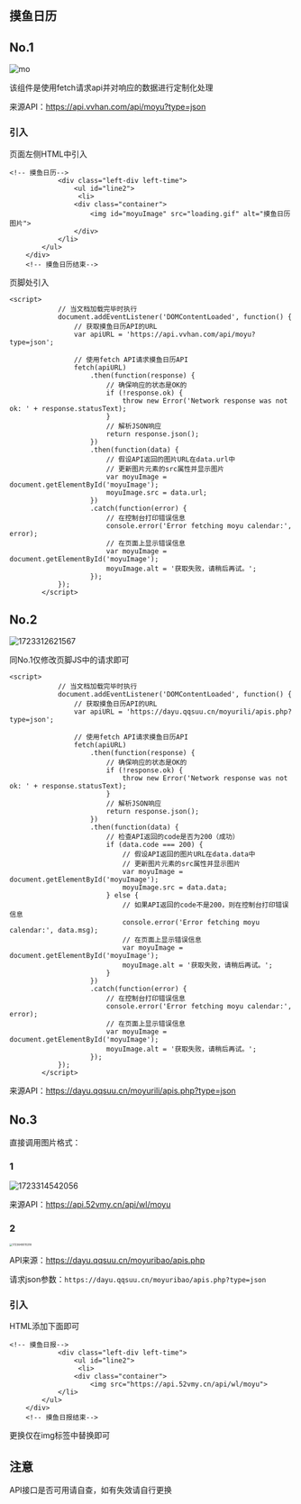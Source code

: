 ## 摸鱼日历

## No.1

![mo](https://jsd.cdn.noisework.cn/gh/rcy1314/tuchuang@main/uPic/mo.png)

该组件是使用fetch请求api并对响应的数据进行定制化处理

来源API：https://api.vvhan.com/api/moyu?type=json

### 引入

页面左侧HTML中引入

```
<!-- 摸鱼日历-->
			<div class="left-div left-time">
				<ul id="line2">
				 <li>
				<div class="container">
					<img id="moyuImage" src="loading.gif" alt="摸鱼日历图片">
				</div>
			</li>
		</ul>
	</div>
	<!-- 摸鱼日历结束-->
```

页脚处引入

```
<script>
			// 当文档加载完毕时执行
			document.addEventListener('DOMContentLoaded', function() {
				// 获取摸鱼日历API的URL
				var apiURL = 'https://api.vvhan.com/api/moyu?type=json';
		
				// 使用fetch API请求摸鱼日历API
				fetch(apiURL)
					.then(function(response) {
						// 确保响应的状态是OK的
						if (!response.ok) {
							throw new Error('Network response was not ok: ' + response.statusText);
						}
						// 解析JSON响应
						return response.json();
					})
					.then(function(data) {
						// 假设API返回的图片URL在data.url中
						// 更新图片元素的src属性并显示图片
						var moyuImage = document.getElementById('moyuImage');
						moyuImage.src = data.url;
					})
					.catch(function(error) {
						// 在控制台打印错误信息
						console.error('Error fetching moyu calendar:', error);
						// 在页面上显示错误信息
						var moyuImage = document.getElementById('moyuImage');
						moyuImage.alt = '获取失败，请稍后再试。';
					});
			});
		</script>
```

## No.2

![1723312621567](https://jsd.cdn.noisework.cn/gh/rcy1314/tuchuang@main/uPic/1723312621567.png)

同No.1仅修改页脚JS中的请求即可

```
<script>
			// 当文档加载完毕时执行
			document.addEventListener('DOMContentLoaded', function() {
				// 获取摸鱼日历API的URL
				var apiURL = 'https://dayu.qqsuu.cn/moyurili/apis.php?type=json';
		
				// 使用fetch API请求摸鱼日历API
				fetch(apiURL)
					.then(function(response) {
						// 确保响应的状态是OK的
						if (!response.ok) {
							throw new Error('Network response was not ok: ' + response.statusText);
						}
						// 解析JSON响应
						return response.json();
					})
					.then(function(data) {
						// 检查API返回的code是否为200（成功）
						if (data.code === 200) {
							// 假设API返回的图片URL在data.data中
							// 更新图片元素的src属性并显示图片
							var moyuImage = document.getElementById('moyuImage');
							moyuImage.src = data.data;
						} else {
							// 如果API返回的code不是200，则在控制台打印错误信息
							console.error('Error fetching moyu calendar:', data.msg);
							// 在页面上显示错误信息
							var moyuImage = document.getElementById('moyuImage');
							moyuImage.alt = '获取失败，请稍后再试。';
						}
					})
					.catch(function(error) {
						// 在控制台打印错误信息
						console.error('Error fetching moyu calendar:', error);
						// 在页面上显示错误信息
						var moyuImage = document.getElementById('moyuImage');
						moyuImage.alt = '获取失败，请稍后再试。';
					});
			});
		</script>
```

来源API：https://dayu.qqsuu.cn/moyurili/apis.php?type=json

## No.3

直接调用图片格式：

### 1

![1723314542056](https://jsd.cdn.noisework.cn/gh/rcy1314/tuchuang@main/uPic/1723314542056.png)

来源API：https://api.52vmy.cn/api/wl/moyu

### 2

<img src="/Users/noise/Downloads/1723649015318.png" alt="1723649015318" style="zoom: 33%;" />



API来源：https://dayu.qqsuu.cn/moyuribao/apis.php

请求json参数：`https://dayu.qqsuu.cn/moyuribao/apis.php?type=json`

### 引入

HTML添加下面即可

```
<!-- 摸鱼日报-->
			<div class="left-div left-time">
				<ul id="line2">
				 <li>
				<div class="container">
					<img src="https://api.52vmy.cn/api/wl/moyu">
			</li>
		</ul>
	</div>
	<!-- 摸鱼日报结束-->
```

更换仅在img标签中替换即可

## 注意

API接口是否可用请自查，如有失效请自行更换
